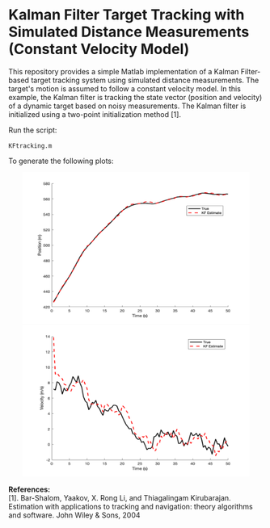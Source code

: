 # Kalman Filter Target Tracking with Simulated Distance Measurements (Constant Velocity Model)

This repository provides a simple Matlab implementation of a Kalman Filter-based target tracking system using simulated distance measurements. The target's motion is assumed to follow a constant velocity model. In this example, the Kalman filter is tracking the state vector (position and velocity) of a dynamic target based on noisy measurements. The Kalman filter is initialized using a two-point initialization method [1].

Run the script:

```
KFtracking.m
```
To generate the following plots: 
<p align="center">
<img src="plots/position.bmp" width="450" height="300"> 
<img src="plots/velocity.bmp" width="450" height="300"> 
</p>

**References:**  
[1]. Bar-Shalom, Yaakov, X. Rong Li, and Thiagalingam Kirubarajan. Estimation with applications to tracking and navigation: theory algorithms and software. John Wiley & Sons, 2004
